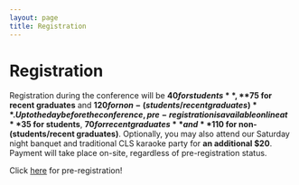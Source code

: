 ```yaml
---
layout: page
title: Registration
---
```


# Registration

Registration during the conference will be **$40 for students**, **$75 for recent graduates** and **$120 for non-(students/recent graduates)**. Up to the day before the conference, pre-registration is available online at **$35 for students**, **$70 for recent graduates** and **$110 for non-(students/recent graduates)**. Optionally, you may also attend our Saturday night banquet and traditional CLS karaoke party for **an additional $20**. Payment will take place on-site, regardless of pre-registration status.


Click [here](https://docs.google.com/forms/d/e/1FAIpQLSdRl1gcY_7bI4FJsEagxpVYDgUoVHP6qEvmyNp-9-9b33vxlg/viewform) for pre-registration!


<!-- <iframe
src="https://docs.google.com/forms/d/e/1FAIpQLScJfCgEXLjLABN2DM_ncL1Z-xqnfKli0l8giGjyS7F2Rn8ayA/viewform"
width="760"
height="300"
frameborder="0"
marginheight="0"
marginwidth="0">
Loading...
</iframe> -->
